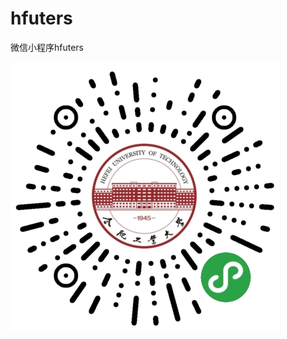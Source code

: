 # hfuters
微信小程序hfuters

![Image text](https://github.com/vaeer/hfuters/blob/master/gh_cef8b473a888_430.jpg?raw=true)
